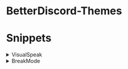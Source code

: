 # BetterDiscord-Themes

# Snippets
<details>
  <summary>VisualSpeak</summary>

- ## description

ミュート中は赤のボーダーを表示し、音声入力されているとき緑のボーダーを表示する。  
間違ってミュートしたまま喋ってないかとか、音声がちゃんと入力されてるかを周辺視野で確認する。

- ## code

```css
@import url(https://6mhz.github.io/BetterDiscord-Themes/snippets/VisualSpeak.css);
```
[[Source](/snippets/VisualSpeak.css)]

- ## preview

![](/assets/visualspeak.gif)

</details>
<details>
  <summary>BreakMode</summary>

- ## description

スピーカーミュートをオンにしてカーソルを外すと一時的に見えなくなる。  
テーマで設定した背景を眺めたり、集中したいときに使う。  
通話中は機能しない。

- ## code

```css
@import url(https://6mhz.github.io/BetterDiscord-Themes/snippets/BreakMode.css);
```
[[Source](/snippets/BreakMode.css)]

- ## preview

![](/assets/breakmode.gif)

</details>
